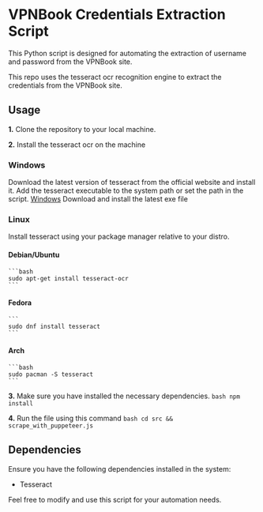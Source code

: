 # VPNBook Credentials Extraction Script

This Python script is designed for automating the extraction of username and password from the VPNBook site.

This repo uses the tesseract ocr recognition engine to extract the credentials from the VPNBook site.

## Usage
**1.** Clone the repository to your local machine.

**2.** Install the tesseract ocr on the machine 
   ### Windows 
   Download the latest version of tesseract from the official website and install it.
   Add the tesseract executable to the system path or set the path in the script.
   [Windows](https://github.com/UB-Mannheim/tesseract/wiki)
   Download and install the latest exe file

   ### Linux
   Install tesseract using your package manager relative to your distro.

   #### Debian/Ubuntu
    ```bash
    sudo apt-get install tesseract-ocr
    ```
   #### Fedora
    ```
    sudo dnf install tesseract
    ```
   #### Arch
    ```bash
    sudo pacman -S tesseract
    ```

**3.** Make sure you have installed the necessary dependencies.
    ```bash
    npm install
    ```

**4.** Run the file using this command 
    ```bash
    cd src && scrape_with_puppeteer.js
    ```

## Dependencies
Ensure you have the following dependencies installed in the system:
- Tesseract 

Feel free to modify and use this script for your automation needs.


